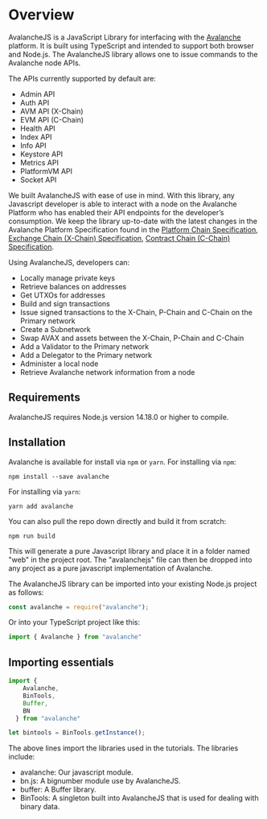 # Overview

AvalancheJS is a JavaScript Library for interfacing with the [Avalanche](../../../#avalanche) platform. It is built using TypeScript and intended to support both browser and Node.js. The AvalancheJS library allows one to issue commands to the Avalanche node APIs.

The APIs currently supported by default are:

* Admin API
* Auth API
* AVM API (X-Chain)
* EVM API (C-Chain)
* Health API
* Index API
* Info API
* Keystore API
* Metrics API
* PlatformVM API
* Socket API

We built AvalancheJS with ease of use in mind. With this library, any Javascript developer is able to interact with a node on the Avalanche Platform who has enabled their API endpoints for the developer’s consumption. We keep the library up-to-date with the latest changes in the Avalanche Platform Specification found in the [Platform Chain Specification](../avalanchego/apis/p-chain.md), [Exchange Chain (X-Chain) Specification](../avalanchego/apis/x-chain), [Contract Chain (C-Chain) Specification](../avalanchego/apis/c-chain).

Using AvalancheJS, developers can:

* Locally manage private keys
* Retrieve balances on addresses
* Get UTXOs for addresses
* Build and sign transactions
* Issue signed transactions to the X-Chain, P-Chain and C-Chain on the Primary network
* Create a Subnetwork
* Swap AVAX and assets between the X-Chain, P-Chain and C-Chain
* Add a Validator to the Primary network
* Add a Delegator to the Primary network
* Administer a local node
* Retrieve Avalanche network information from a node

## Requirements

AvalancheJS requires Node.js version 14.18.0 or higher to compile.

## Installation

Avalanche is available for install via `npm` or `yarn`. For installing via `npm`:

`npm install --save avalanche`

For installing via `yarn`:

`yarn add avalanche`

You can also pull the repo down directly and build it from scratch:

`npm run build`

This will generate a pure Javascript library and place it in a folder named "web" in the project root. The "avalanchejs" file can then be dropped into any project as a pure javascript implementation of Avalanche.

The AvalancheJS library can be imported into your existing Node.js project as follows:

```ts
const avalanche = require("avalanche");
```

Or into your TypeScript project like this:

```ts
import { Avalanche } from "avalanche"
```

## Importing essentials

```ts
import {
    Avalanche,
    BinTools,
    Buffer,
    BN
  } from "avalanche"

let bintools = BinTools.getInstance();
```

The above lines import the libraries used in the tutorials. The libraries include:

* avalanche: Our javascript module.
* bn.js: A bignumber module use by AvalancheJS.
* buffer: A Buffer library.
* BinTools: A singleton built into AvalancheJS that is used for dealing with binary data.
